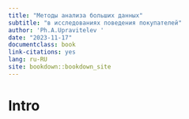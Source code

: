 ```yaml
--- 
title: "Методы анализа больших данных"
subtitle: "в исследованиях поведения покупателей"
author: 'Ph.A.Upravitelev '
date: "2023-11-17"
documentclass: book
link-citations: yes
lang: ru-RU
site: bookdown::bookdown_site
---
```


# Intro

<!-- September 11: [О курсе + задачи продуктовых аналитиков](#c1_intro) -->

<!-- September 18: [Метрики вовлечения и удержания](#c2_engagement) -->
